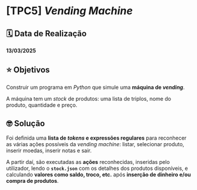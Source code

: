 # [TPC5] ***Vending Machine***

## 🗓️ Data de Realização

**13/03/2025**

## ⭐ Objetivos

Construir um programa em *Python* que simule uma **máquina de *vending***.

A máquina tem um *stock* de produtos: uma lista de triplos, nome do produto, quantidade e preço.

## 🤓 Solução

Foi definida uma **lista de *tokens* e expressões regulares** para reconhecer as várias ações possíveis da *vending machine*: listar, selecionar produto, inserir moedas, inserir notas e sair.

A partir daí, são executadas as **ações** reconhecidas, inseridas pelo utilizador, lendo o **`stock.json`** com os detalhes dos produtos disponíveis, e calculando **valores como saldo, troco, etc.** após **inserção de dinheiro e/ou compra de produtos**.